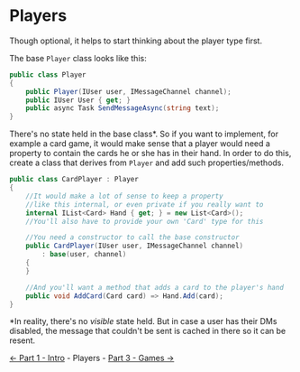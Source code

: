 ﻿Players
=======

Though optional, it helps to start thinking about the player type first.

The base `Player` class looks like this:
```cs
public class Player
{
    public Player(IUser user, IMessageChannel channel);
    public IUser User { get; }
    public async Task SendMessageAsync(string text);
}
```

There's no state held in the base class*. So if you want to implement, for example a card game,
it would make sense that a player would need a property to contain the cards he or she has in their hand.
In order to do this, create a class that derives from `Player` and add such properties/methods.
```cs
public class CardPlayer : Player
{
    //It would make a lot of sense to keep a property
    //like this internal, or even private if you really want to
    internal IList<Card> Hand { get; } = new List<Card>();
    //You'll also have to provide your own 'Card' type for this

    //You need a constructor to call the base constructor
    public CardPlayer(IUser user, IMessageChannel channel)
        : base(user, channel)
    {
    }

    //And you'll want a method that adds a card to the player's hand
    public void AddCard(Card card) => Hand.Add(card);
}
```

\*In reality, there's no *visible* state held. But in case
a user has their DMs disabled, the message that couldn't
be sent is cached in there so it can be resent.

[<- Part 1 - Intro](1-Intro.md) - Players - [Part 3 - Games ->](3-Games.md)
